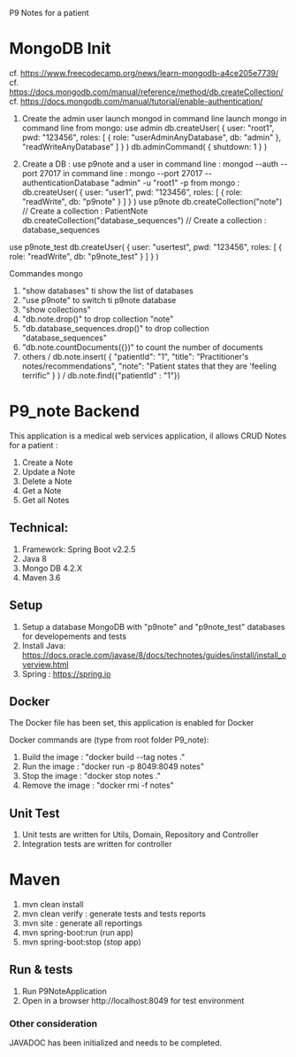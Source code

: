P9  Notes for a patient

# MongoDB Init
cf. https://www.freecodecamp.org/news/learn-mongodb-a4ce205e7739/
cf. https://docs.mongodb.com/manual/reference/method/db.createCollection/
cf. https://docs.mongodb.com/manual/tutorial/enable-authentication/

1. Create the admin user
launch mongod in command line
launch mongo in command line 
from mongo:
use admin
db.createUser(
  {
    user: "root1",
    pwd: "123456",
    roles: [ { role: "userAdminAnyDatabase", db: "admin" }, "readWriteAnyDatabase" ]
  }
)
db.adminCommand( { shutdown: 1 } )

2. Create a DB : use p9note and a user
in command line : mongod --auth --port 27017
in command line : mongo --port 27017 --authenticationDatabase "admin" -u "root1" -p
from mongo : 
db.createUser(
  {
    user: "user1",
    pwd:  "123456",
    roles: [ { role: "readWrite", db: "p9note" } ]
  }
)
use p9note
db.createCollection("note") // Create a collection : PatientNote
db.createCollection("database_sequences") // Create a collection : database_sequences

use p9note_test
db.createUser(
  {
    user: "usertest",
    pwd:  "123456",
    roles: [ { role: "readWrite", db: "p9note_test" } ]
  }
)

Commandes mongo
1. "show databases" ti show the list of databases
2. "use p9note" to switch ti p9note database
3. "show collections"
4. "db.note.drop()" to drop collection "note"
5. "db.database_sequences.drop()" to drop collection "database_sequences"
6. "db.note.countDocuments({})" to count the number of documents
7. others / db.note.insert( { "patientId": "1", "title": "Practitioner's notes/recommendations", "note": "Patient states that they are 'feeling terrific" } )
/ db.note.find({"patientId" : "1"})


# P9_note Backend
This application is a medical web services application, il allows CRUD Notes for a patient : 
1. Create a Note
2. Update a Note
3. Delete a Note
4. Get a Note
5. Get all Notes


## Technical:
1. Framework: Spring Boot v2.2.5
2. Java 8
3. Mongo DB 4.2.X
4. Maven 3.6


## Setup 
1. Setup a database MongoDB with "p9note" and "p9note_test" databases for developements and tests
3. Install Java: https://docs.oracle.com/javase/8/docs/technotes/guides/install/install_overview.html
4. Spring : https://spring.io


## Docker
The Docker file has been set, this application is enabled for Docker

Docker commands are (type from root folder P9_note): 
1. Build the image : "docker build --tag notes ."
2. Run the image : "docker run -p 8049:8049 notes"
3. Stop the image  : "docker stop notes ."
4. Remove the image :  "docker rmi -f notes"


## Unit Test
1. Unit tests are written for Utils, Domain, Repository and Controller
2. Integration tests are written for controller


# Maven
1. mvn clean install
2. mvn clean verify  : generate tests and tests reports
3. mvn site  : generate all reportings
4. mvn spring-boot:run (run app)
5. mvn spring-boot:stop (stop app) 


## Run & tests
1. Run P9NoteApplication
2. Open in a browser http://localhost:8049 for test environment


### Other consideration
JAVADOC has been initialized and needs to be completed.